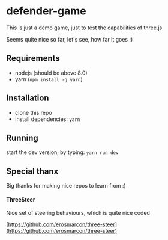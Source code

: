 # defender-game

This is just a demo game, just to test the capabilities of three.js

Seems quite nice so far, let's see, how far it goes :)

## Requirements

- nodejs (should be above 8.0)
- yarn (``` npm install -g yarn ```)

## Installation

- clone this repo
- install dependencies: ``` yarn ```

## Running

start the dev version, by typing: ``` yarn run dev ```

## Special thanx

Big thanks for making nice repos to learn from :)


#### ThreeSteer

Nice set of steering behaviours, which is quite nice coded

[https://github.com/erosmarcon/three-steer](https://github.com/erosmarcon/three-steer)

